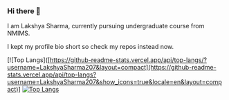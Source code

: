 ### Hi there 👋

I am Lakshya Sharma, currently pursuing undergraduate course from NMIMS.

I kept my profile bio short so check my repos instead now.

[![Top Langs]([https://github-readme-stats.vercel.app/api/top-langs/?username=LakshyaSharma207&layout=compact](https://github-readme-stats.vercel.app/api/top-langs?username=LakshyaSharma207&show_icons=true&locale=en&layout=compact)]
[![Top Langs](https://github-readme-stats.vercel.app/api/top-langs/?username=LakshyaSharma207&layout=compact)](https://github.com/LakshyaSharma207)

